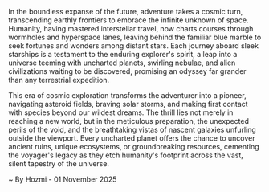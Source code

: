 
In the boundless expanse of the future, adventure takes a cosmic turn, transcending earthly frontiers to embrace the infinite unknown of space. Humanity, having mastered interstellar travel, now charts courses through wormholes and hyperspace lanes, leaving behind the familiar blue marble to seek fortunes and wonders among distant stars. Each journey aboard sleek starships is a testament to the enduring explorer's spirit, a leap into a universe teeming with uncharted planets, swirling nebulae, and alien civilizations waiting to be discovered, promising an odyssey far grander than any terrestrial expedition.

This era of cosmic exploration transforms the adventurer into a pioneer, navigating asteroid fields, braving solar storms, and making first contact with species beyond our wildest dreams. The thrill lies not merely in reaching a new world, but in the meticulous preparation, the unexpected perils of the void, and the breathtaking vistas of nascent galaxies unfurling outside the viewport. Every uncharted planet offers the chance to uncover ancient ruins, unique ecosystems, or groundbreaking resources, cementing the voyager's legacy as they etch humanity's footprint across the vast, silent tapestry of the universe.

~ By Hozmi - 01 November 2025
